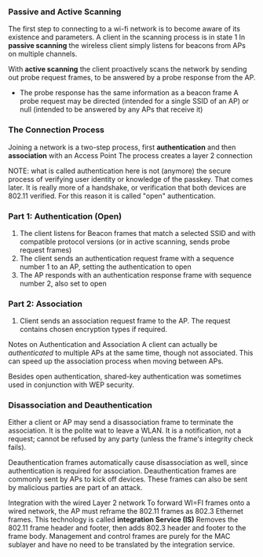 ### Passive and Active Scanning
The first step to connecting to a wi-fi network is to become aware of its existence and parameters.
A client in the scanning process is in state 1
In **passive scanning** the wireless client simply listens for beacons from APs on multiple channels.

With **active scanning** the client proactively scans the network by sending out probe request frames, to be answered by a  probe response from the AP.
- The probe response has the same information as a beacon frame
A probe request may be directed (intended for a single SSID of an AP) or null (intended to be answered by any APs that receive it)

### The Connection Process
Joining a network is a two-step process, first **authentication** and then **association** with an Access Point The process creates a layer 2 connection

NOTE: what is called authentication here is not (anymore) the secure process of verifying user identity or knowledge of the passkey. That comes later. It is really more of a handshake, or verification that both devices are 802.11 verified.
For this reason it is called "open" authentication.

### Part 1: Authentication (Open)
1. The client listens for Beacon frames that match a selected SSID and with compatible protocol versions (or in active scanning, sends probe request frames)
2. The client sends an authentication request frame with a sequence number 1 to an AP, setting the authentication to open
3. The AP responds with an authentication response frame with sequence number 2, also set to open

### Part 2: Association
1. Client sends an association request frame to the AP. The request contains chosen encryption types if required.



Notes on Authentication and Association
A client can actually be *authenticated* to multiple APs at the same time, though not associated. This can speed up the association process when moving between APs.

Besides open authentication, shared-key authentication was sometimes used in conjunction with WEP security.

### Disassociation and Deauthentication
Either a client or AP may send a disassociation frame to terminate the association. It is the polite wat to leave a WLAN. It is a notification, not a request; cannot be refused by any party (unless the frame's integrity check fails).

Deauthentication frames automatically cause disassociation as well, since authentication is required for association. Deauthentication frames are commonly sent by APs to kick off devices. These frames can also be sent by malicious parties are part of an attack. 

Integration with the wired Layer 2 network
To forward WI=FI frames onto a wired network, the AP must reframe the 802.11 frames as 802.3 Ethernet frames. This technology is called **integration Service (IS)**
Removes the 802.11 frame header and footer, then adds 802.3 header and footer to the frame body.
Management and control frames are purely for the MAC sublayer and have no need to be translated by the integration service.

